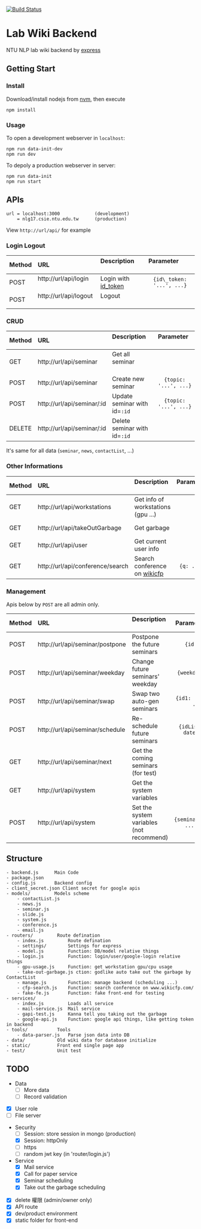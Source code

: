 [![Build Status](https://travis-ci.org/duckingod/lab-wiki-backend.svg?branch=master)](https://travis-ci.org/duckingod/lab-wiki-backend)
# Lab Wiki Backend
NTU NLP lab wiki backend by [express](http://expressjs.com)


## Getting Start
### Install
Download/install nodejs from [nvm](https://nodejs.org/en/download/package-manager/#nvm), then execute
```
npm install
```

### Usage

To open a development webserver in `localhost`:

    npm run data-init-dev
    npm run dev

To depoly a production webserver in server:

    npm run data-init
    npm run start

## APIs

```
url = localhost:3000             (development)
    = nlg17.csie.ntu.edu.tw      (production)
```

View `http://url/api/` for example

### Login Logout
| Method | URL                        | Description                  | Parameter                |
|:-------|:---------------------------|:-----------------------------|:------------------------:|
| POST   | http://url/api/login       | Login with [id_token](https://developers.google.com/identity/sign-in/web/backend-auth#send-the-id-token-to-your-server)        | `{id\_token: '...', ...}` |
| POST   | http://url/api/logout      | Logout                       |                          |

### CRUD
| Method | URL                        | Description                  | Parameter           |
|:-------|:---------------------------|:-----------------------------|:-------------------:|
| GET    | http://url/api/seminar     | Get all seminar              |                     |
| POST   | http://url/api/seminar     | Create new seminar           |`{topic: '...', ...}`|
| POST   | http://url/api/seminar/:id | Update seminar with id=`:id` |`{topic: '...', ...}`|
| DELETE | http://url/api/seminar/:id | Delete seminar with id=`:id` |                     |

It's same for all data (`seminar`, `news`, `contactList`, ...)

### Other Informations
| Method | URL                              | Description                        | Parameter                |
|:-------|:---------------------------------|:-----------------------------------|:------------------------:|
| GET    | http://url/api/workstations      | Get info of workstations (gpu ...) |                          |
| GET    | http://url/api/takeOutGarbage    | Get garbage                        |                          | 
| GET    | http://url/api/user              | Get current user info              |                          |
| GET    | http://url/api/conference/search | Search conference on [wikicfp](www.wikicfp.com/) | `{q: ...}` |

### Management

Apis below by `POST` are all admin only.

| Method | URL                              | Description                   | Parameter                  |
|:-------|:---------------------------------|:------------------------------|:--------------------------:|
| POST   | http://url/api/seminar/postpone  | Postpone the future seminars  | `{id: ...}`                |
| POST   | http://url/api/seminar/weekday   | Change future seminars' weekday | `{weekday: 0~6}`         |
| POST   | http://url/api/seminar/swap      | Swap two auto-gen seminars    | `{id1: ..., id2: ...}`     |
| POST   | http://url/api/seminar/schedule  | Re-schedule future seminars   | `{idList: ..., date: ...}` |
| GET    | http://url/api/seminar/next      | Get the coming seminars (for test) |                       |
| GET    | http://url/api/system            | Get the system variables      |                            |
| POST   | http://url/api/system            | Set the system variables (not recommend) | `{seminarWeekday: ..., ...}` |

## Structure
```
- backend.js      Main Code
- package.json
- config.js       Backend config
- client_secret.json Client secret for google apis
- models/         Models scheme
    - contactList.js
    - news.js
    - seminar.js
    - slide.js
    - system.js
    - conference.js
    - email.js
- routers/         Route defination
    - index.js         Route defination
    - settings/        Settings for express
    - model.js         Function: DB/model relative things
    - login.js         Function: login/user/google-login relative things
    - gpu-usage.js     Function: get workstation gpu/cpu usage
    - take-out-garbage.js ction: godlike auto take out the garbage by ContactList
    - manage.js        Function: manage backend (scheduling ...)
    - cfp-search.js    Function: search conference on www.wikicfp.com/ 
    - fake-fe.js       Function: fake front-end for testing
- services/
    - index.js         Loads all service
    - mail-service.js  Mail service
    - gapi-test.js     Kanna tell you taking out the garbage
    - google-api.js    Function: google api things, like getting token in backend
- tools/           Tools
    - data-parser.js   Parse json data into DB
- data/            Old wiki data for database initialize
- static/          Front end single page app
- test/            Unit test

```

## TODO
- Data
  - [ ] More data
  - [ ] Record validation
- [x] User role
- [ ] File server
- Security
  - [ ] Session: store session in mongo (production)
  - [x] Session: httpOnly
  - [ ] https
  - [ ] random jwt key (in 'router/login.js')
- Service
  - [x] Mail service
  - [x] Call for paper service
  - [x] Seminar scheduling
  - [x] Take out the garbage scheduling
- [x] delete 權限 (admin/owner only)
- [x] API route
- [x] dev/product environment
- [x] static folder for front-end
